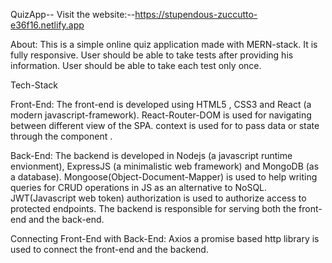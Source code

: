 QuizApp--
Visit the website:--https://stupendous-zuccutto-e36f16.netlify.app

About:
This is a simple online quiz application made with MERN-stack. It is fully responsive.
User should be able to take tests after providing his information.
User should be able to take each test only once.


Tech-Stack

Front-End:
The front-end is developed using HTML5 , CSS3 and React (a modern javascript-framework).
React-Router-DOM is used for navigating between different view of the SPA.
context is used for to pass data or state through the component .

Back-End:
The backend is developed in Nodejs (a javascript runtime envionment), ExpressJS (a minimalistic web framework) and MongoDB (as a database).
Mongoose(Object-Document-Mapper) is used to help writing queries for CRUD operations in JS as an alternative to NoSQL.
JWT(Javascript web token) authorization is used to authorize access to protected endpoints.
The backend is responsible for serving both the front-end and the back-end.

Connecting Front-End with Back-End:
Axios a promise based http library is used to connect the front-end and the backend.
